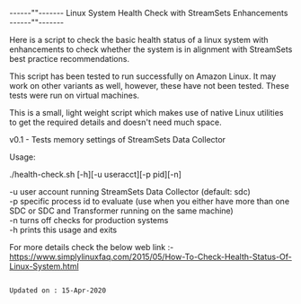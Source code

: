  ------""------- Linux System Health Check with StreamSets Enhancements ------""------- 

Here is a script to check the basic health status of a linux system with enhancements to check whether the system is in alignment with StreamSets best practice recommendations.

This script has been tested to run successfully on Amazon Linux. It may work on other variants as well, however, these have not been tested. These tests were run on virtual machines.

This is a small, light weight script which makes use of native Linux utilities to get the required details and doesn't need much space.

v0.1 - Tests memory settings of StreamSets Data Collector

Usage:

./health-check.sh [-h][-u useracct][-p pid][-n]

-u user account running StreamSets Data Collector (default: sdc)  
-p specific process id to evaluate (use when you either have more than one SDC or SDC and Transformer running on the same machine)  
-n turns off checks for production systems  
-h prints this usage and exits  

For more details check the below web link :-
https://www.simplylinuxfaq.com/2015/05/How-To-Check-Health-Status-Of-Linux-System.html

                                                                    Updated on : 15-Apr-2020
